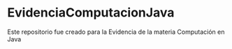 # EvidenciaComputacionJava
Este repositorio fue creado para la Evidencia de la materia Computación en Java 
